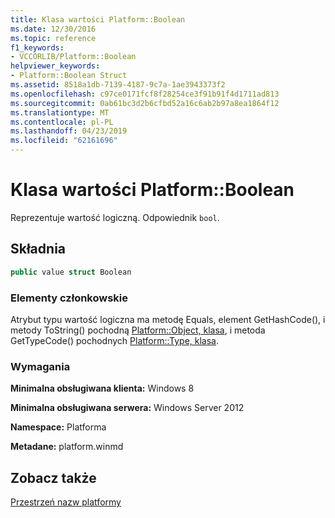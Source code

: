 ```yaml
---
title: Klasa wartości Platform::Boolean
ms.date: 12/30/2016
ms.topic: reference
f1_keywords:
- VCCORLIB/Platform::Boolean
helpviewer_keywords:
- Platform::Boolean Struct
ms.assetid: 8518a1db-7139-4187-9c7a-1ae3943373f2
ms.openlocfilehash: c97ce0171fcf8f28254ce3f91b91f4d1711ad813
ms.sourcegitcommit: 0ab61bc3d2b6cfbd52a16c6ab2b97a8ea1864f12
ms.translationtype: MT
ms.contentlocale: pl-PL
ms.lasthandoff: 04/23/2019
ms.locfileid: "62161696"
---
```

# <a name="platformboolean-value-class"></a>Klasa wartości Platform::Boolean

Reprezentuje wartość logiczną. Odpowiednik `bool`.

## <a name="syntax"></a>Składnia

```cpp
public value struct Boolean
```

### <a name="members"></a>Elementy członkowskie

Atrybut typu wartość logiczna ma metodę Equals, element GetHashCode(), i metody ToString() pochodną [Platform::Object, klasa](../cppcx/platform-object-class.md), i metoda GetTypeCode() pochodnych [Platform::Type, klasa](../cppcx/platform-type-class.md).

### <a name="requirements"></a>Wymagania

**Minimalna obsługiwana klienta:** Windows 8

**Minimalna obsługiwana serwera:** Windows Server 2012

**Namespace:** Platforma

**Metadane:** platform.winmd

## <a name="see-also"></a>Zobacz także

[Przestrzeń nazw platformy](../cppcx/platform-namespace-c-cx.md)
